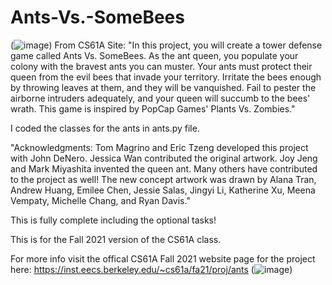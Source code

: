 # Ants-Vs.-SomeBees
(![image](https://inst.eecs.berkeley.edu/~cs61a/fa21/proj/ants/assets/splash.png))
From CS61A Site: "In this project, you will create a tower defense game called Ants Vs. SomeBees. As the ant queen, you populate your colony with the bravest ants you can muster. Your ants must protect their queen from the evil bees that invade your territory. Irritate the bees enough by throwing leaves at them, and they will be vanquished. Fail to pester the airborne intruders adequately, and your queen will succumb to the bees' wrath. This game is inspired by PopCap Games' Plants Vs. Zombies."

I coded the classes for the ants in ants.py file.

"Acknowledgments: Tom Magrino and Eric Tzeng developed this project with John DeNero. Jessica Wan contributed the original artwork. Joy Jeng and Mark Miyashita invented the queen ant. Many others have contributed to the project as well!
The new concept artwork was drawn by Alana Tran, Andrew Huang, Emilee Chen, Jessie Salas, Jingyi Li, Katherine Xu, Meena Vempaty, Michelle Chang, and Ryan Davis."

This is fully complete including the optional tasks!

This is for the Fall 2021 version of the CS61A class.

For more info visit the offical CS61A Fall 2021 website page for the project here: https://inst.eecs.berkeley.edu/~cs61a/fa21/proj/ants
(![image](https://user-images.githubusercontent.com/25497318/183307022-b360addd-93e3-4ace-95bc-efb1aada0c2c.png))

